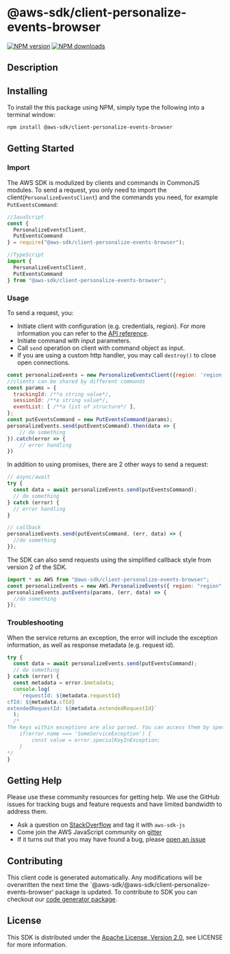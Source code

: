 # @aws-sdk/client-personalize-events-browser

[![NPM version](https://img.shields.io/npm/v/@aws-sdk/client-personalize-events-browser/preview.svg)](https://www.npmjs.com/package/@aws-sdk/client-personalize-events-browser)
[![NPM downloads](https://img.shields.io/npm/dm/@aws-sdk/client-personalize-events-browser.svg)](https://www.npmjs.com/package/@aws-sdk/client-personalize-events-browser)

## Description

<p/>

## Installing

To install the this package using NPM, simply type the following into a terminal window:

```
npm install @aws-sdk/client-personalize-events-browser
```

## Getting Started

### Import

The AWS SDK is modulized by clients and commands in CommonJS modules. To send a request, you only need to import the client(`PersonalizeEventsClient`) and the commands you need, for example `PutEventsCommand`:

```javascript
//JavaScript
const {
  PersonalizeEventsClient,
  PutEventsCommand
} = require("@aws-sdk/client-personalize-events-browser");
```

```javascript
//TypeScript
import {
  PersonalizeEventsClient,
  PutEventsCommand
} from "@aws-sdk/client-personalize-events-browser";
```

### Usage

To send a request, you:

- Initiate client with configuration (e.g. credentials, region). For more information you can refer to the [API reference][].
- Initiate command with input parameters.
- Call `send` operation on client with command object as input.
- If you are using a custom http handler, you may call `destroy()` to close open connections.

```javascript
const personalizeEvents = new PersonalizeEventsClient({region: 'region'});
//clients can be shared by different commands
const params = {
  trackingId: /**a string value*/,
  sessionId: /**a string value*/,
  eventList: [ /**a list of structure*/ ],
};
const putEventsCommand = new PutEventsCommand(params);
personalizeEvents.send(putEventsCommand).then(data => {
    // do something
}).catch(error => {
    // error handling
})
```

In addition to using promises, there are 2 other ways to send a request:

```javascript
// async/await
try {
  const data = await personalizeEvents.send(putEventsCommand);
  // do something
} catch (error) {
  // error handling
}
```

```javascript
// callback
personalizeEvents.send(putEventsCommand, (err, data) => {
  //do something
});
```

The SDK can also send requests using the simplified callback style from version 2 of the SDK.

```javascript
import * as AWS from "@aws-sdk/client-personalize-events-browser";
const personalizeEvents = new AWS.PersonalizeEvents({ region: "region" });
personalizeEvents.putEvents(params, (err, data) => {
  //do something
});
```

### Troubleshooting

When the service returns an exception, the error will include the exception information, as well as response metadata (e.g. request id).

```javascript
try {
  const data = await personalizeEvents.send(putEventsCommand);
  // do something
} catch (error) {
  const metadata = error.$metadata;
  console.log(
    `requestId: ${metadata.requestId}
cfId: ${metadata.cfId}
extendedRequestId: ${metadata.extendedRequestId}`
  );
  /*
The keys within exceptions are also parsed. You can access them by specifying exception names:
    if(error.name === 'SomeServiceException') {
        const value = error.specialKeyInException;
    }
*/
}
```

## Getting Help

Please use these community resources for getting help. We use the GitHub issues for tracking bugs and feature requests and have limited bandwidth to address them.

- Ask a question on [StackOverflow](https://stackoverflow.com/questions/tagged/aws-sdk-js) and tag it with `aws-sdk-js`
- Come join the AWS JavaScript community on [gitter](https://gitter.im/aws/aws-sdk-js-v3)
- If it turns out that you may have found a bug, please [open an issue](https://github.com/aws/aws-sdk-js-v3/issues)

## Contributing

This client code is generated automatically. Any modifications will be overwritten the next time the `@aws-sdk/@aws-sdk/client-personalize-events-browser' package is updated. To contribute to SDK you can checkout our [code generator package][].

## License

This SDK is distributed under the
[Apache License, Version 2.0](http://www.apache.org/licenses/LICENSE-2.0),
see LICENSE for more information.

[code generator package]: https://github.com/aws/aws-sdk-js-v3/tree/master/packages/service-types-generator
[api reference]: https://docs.aws.amazon.com/AWSJavaScriptSDK/latest/
